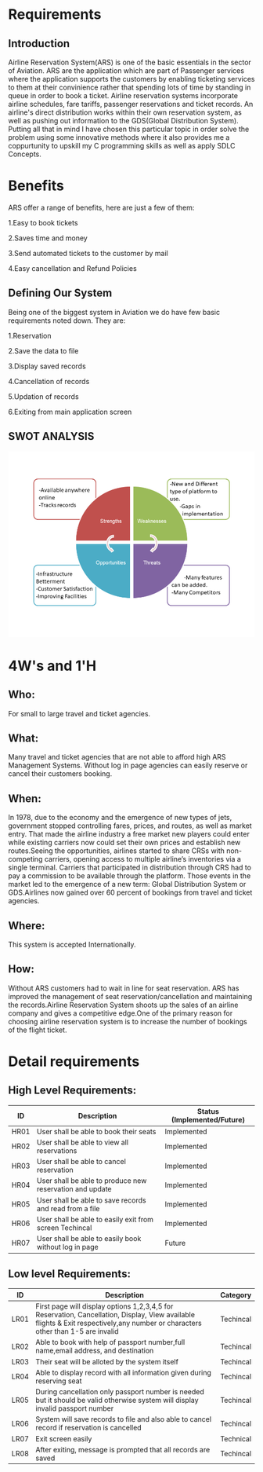 # Requirements
## Introduction
Airline Reservation System(ARS) is one of the basic essentials in the sector of Aviation. ARS are the application which are part of Passenger services where the application supports the customers by enabling ticketing services to them at their convinience rather that spending lots of time by standing in queue in order to book a ticket.
Airline reservation systems incorporate airline schedules, fare tariffs, passenger reservations and ticket records. An airline's direct distribution works within their own reservation system, as well as pushing out information to the GDS(Global Distribution System).
Putting all that in mind I have chosen this particular topic in order solve the problem using some innovative methods where it also provides me a coppurtunity to upskill my C programming skills as well as apply SDLC Concepts.

# Benefits

ARS offer a range of benefits, here are just a few of them:

1.Easy to book tickets

2.Saves time and money

3.Send automated tickets to the customer by mail

4.Easy cancellation and Refund Policies

## Defining Our System
Being one of the biggest system in Aviation we do have few basic requirements noted down. They are:

1.Reservation

2.Save the data to file

3.Display saved records

4.Cancellation of records

5.Updation of records

6.Exiting from main application screen

## SWOT ANALYSIS
![SWOT-Sample](https://github.com/adarishashank/AppliedSDLC/blob/main/1_Requirements/SWOT.png)

# 4W&#39;s and 1&#39;H

## Who:

For small to large travel and ticket agencies.

## What:

Many travel and ticket agencies that are not able to afford high ARS Management Systems. Without log in page agencies can easily reserve or cancel their customers booking.

## When:

In 1978, due to the economy and the emergence of new types of jets, government stopped controlling fares, prices, and routes, as well as market entry. That made the airline industry a free market new players could enter while existing carriers now could set their own prices and establish new routes.Seeing the opportunities, airlines started to share CRSs with non-competing carriers, opening access to multiple airline’s inventories via a single terminal. Carriers that participated in distribution through CRS had to pay a commission to be available through the platform. Those events in the market led to the emergence of a new term: Global Distribution System or GDS.Airlines now gained over 60 percent of bookings from travel and ticket agencies.

## Where:

This system is accepted Internationally.

## How:

Without ARS customers had to wait in line for seat reservation. ARS has improved the management of seat reservation/cancellation and maintaining the records.Airline Reservation System shoots up the sales of an airline company and gives a competitive edge.One of the primary reason for choosing airline reservation system is to increase the number of bookings of the flight ticket.

# Detail requirements
## High Level Requirements:
|ID | Description | Status (Implemented/Future)|
| - | ----------- | -------------------------- |
|HR01 | User shall be able to book their seats | Implemented|
|HR02 |	User shall be able to view all reservations | Implemented| 
|HR03 |	User shall be able to cancel reservation | Implemented |
|HR04 |	User shall be able to produce new reservation and update | Implemented |	
|HR05 |	User shall be able to save records and read from a file | Implemented|
|HR06 |	User shall be able to easily exit from screen	Techincal | Implemented|
|HR07 |	User shall be able to easily book without log in page | Future| 

##  Low level Requirements:

|ID | Description | Category| 
| - | ----------- | -------- |
|LR01 |	First page will display options 1,2,3,4,5 for Reservation, Cancellation, Display, View available flights & Exit respectively,any number or characters other than 1-5 are invalid | Techincal|
|LR02 |	Able to book with help of passport number,full name,email address, and destination |	Techincal|
|LR03 |	Their seat will be alloted by the system itself |	Techincal|
|LR04 |	Able to display record with all information given during reserving seat |	Techincal|
|LR05 |	During cancellation only passport number is needed but it should be valid otherwise system will display invalid passport number |	Techincal|
|LR06 |	System will save records to file and also able to cancel record if reservation is cancelled |	Techincal|
|LR07 |	Exit screen easily |	Technical|
|LR08 |	After exiting, message is prompted that all records are saved |	Techincal|
